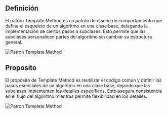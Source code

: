 ## Definición

El patrón Template Method es un patrón de diseño de comportamiento que define el esqueleto de un algoritmo en una clase base, delegando la implementación de ciertos pasos a subclases. Esto permite que las subclases personalicen partes del algoritmo sin cambiar su estructura general.

![Patron Template Method](https://refactoring.guru/images/patterns/diagrams/template-method/structure.png)

## Proposito

El propósito de Template Method es reutilizar el código común y definir los pasos esenciales de un algoritmo en una clase base, dejando que las subclases implementen los detalles específicos. Esto asegura consistencia en el flujo del algoritmo mientras permite flexibilidad en los detalles.

![Patron Template Method](https://refactoring.guru/images/patterns/content/template-method/template-method.png)